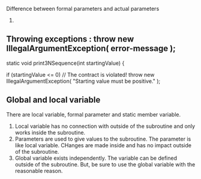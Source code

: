 Difference between formal parameters and actual parameters

1. 


## Throwing exceptions : throw  new  IllegalArgumentException( error-message );

static void print3NSequence(int startingValue) {
   
   if (startingValue <= 0)  // The contract is violated!
      throw new IllegalArgumentException( "Starting value must be positive." );
   
## Global and local variable
There are local variable, formal parameter and static member variable.
1. Local variable has no connection with outside of the subroutine and only works inside the subroutine. 
2. Parameters are used to give values to the subroutine. The parameter is like local variable. CHanges are made inside and has no impact outside of the subroutine.
3. Global variable exists independently. The variable can be defined outside of the subroutine. But, be sure to use the global variable with the reasonable reason.


